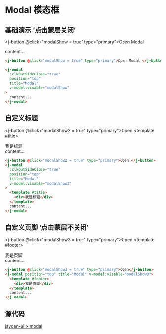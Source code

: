 # Modal 模态框

## 基础演示 ‘点击蒙层关闭’

<j-button @click="modalShow = true" type="primary">Open Modal </j-button>

<j-modal
        :clkOutSideClose="true"
        position="top"
        title="Modal"
        v-model:visable="modalShow"
    >
content...
</j-modal>

```html
<j-button @click="modalShow = true" type="primary">Open Modal </j-button>

<j-modal
  :clkOutSideClose="true"
  position="top"
  title="Modal"
  v-model:visable="modalShow"
>
  content...
</j-modal>
```

## 自定义标题

<j-button @click="modalShow2 = true" type="primary">Open </j-button>
<j-modal
        :clkOutSideClose="true"
        position="top"
        title="Modal"
        v-model:visable="modalShow2"
    >
<template #title>

<div>我是标题</div>
</template>
 content...
</j-modal>

```html
<j-button @click="modalShow2 = true" type="primary">Open </j-button>
<j-modal
  :clkOutSideClose="true"
  position="top"
  title="Modal"
  v-model:visable="modalShow2"
>
  <template #title>
    <div>我是标题</div>
  </template>
  content...
</j-modal>
```

## 自定义页脚 ‘点击蒙层不关闭’

<j-button @click="modalShow3 = true" type="primary">Open</j-button>
<j-modal
        position="top"
        title="Modal"
        v-model:visable="modalShow3"
    >
<template #footer>

  <div>我是页脚</div>
</template>
 content...
</j-modal>

```html
<j-button @click="modalShow3 = true" type="primary">Open</j-button>
<j-modal position="top" title="Modal" v-model:visable="modalShow3">
  <template #footer>
    <div>我是页脚</div>
  </template>
  content...
</j-modal>
```

## 源代码

[jayden-ui > modal](https://github.com/SpinninJayWE/Jayden-UI/tree/master/packages/components/src/modal)

<script setup>
import { ref } from 'vue'

const modalShow = ref(false)

const modalShow2 = ref(false)
const modalShow3 = ref(false)
</script>
